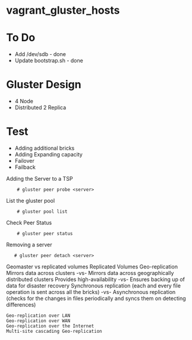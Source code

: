 # vagrant_gluster_hosts

# To Do
* Add /dev/sdb - done
* Update bootstrap.sh - done

# Gluster Design 
* 4 Node
* Distributed 2 Replica 

# Test
* Adding additional bricks
* Adding Expanding capacity
* Failover
* Failback

Adding the Server to a TSP
```console
    # gluster peer probe <server>
```

List the gluster pool
```console
    # gluster pool list
```

Check Peer Status
```console
    # gluster peer status
```

Removing a server
```console
   # gluster peer detach <server>
```

Geomaster vs replicated volumes
Replicated Volumes 	Geo-replication
Mirrors data across clusters -vs-	Mirrors data across geographically distributed clusters
Provides high-availability -vs-	Ensures backing up of data for disaster recovery
Synchronous replication (each and every file operation is sent across all the bricks) -vs-	Asynchronous replication (checks for the changes in files periodically and syncs them on detecting differences)


    Geo-replication over LAN
    Geo-replication over WAN
    Geo-replication over the Internet
    Multi-site cascading Geo-replication


